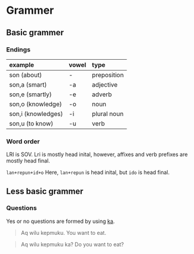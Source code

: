 Grammer
======

Basic grammer
-----------

### Endings
| example | vowel | type |
| :---- | :---- | :---- |
| son (about) | \- | preposition |
| son,a (smart) | \-a | adjective |
| son,e (smartly) | \-e | adverb |
| son,o (knowledge) | \-o | noun |
| son,i (knowledges) | \-i | plural noun |
|  son,u (to know)  | \-u | verb |

### Word order
LRI is SOV. Lri is mostly head inital, however, affixes and verb prefixes are mostly head final.

`lan+repun+id+o`
Here, `lan+repun` is head inital, but `ido` is head final.

Less basic grammer
---
### Questions
Yes or no questions are formed by using [ka](https://almostahexagon2.github.io/lri/#!././vocabulary.md#ka). 
> Aq wilu kepmuku.
> You want to eat.

> Aq wilu kepmuku ka?
>  Do you want to eat?


